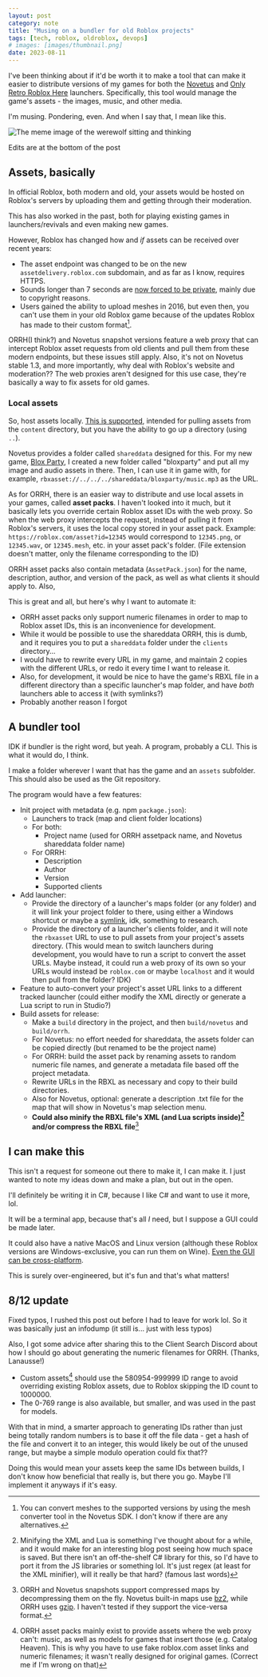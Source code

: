 ```yaml
---
layout: post
category: note
title: "Musing on a bundler for old Roblox projects"
tags: [tech, roblox, oldroblox, devops]
# images: [images/thumbnail.png]
date: 2023-08-11
---
```

I've been thinking about if it'd be worth it to make a tool that can make it easier to distribute versions of my games for both the [Novetus](https://bitl.itch.io/novetus) and [Only Retro Roblox Here](https://onlyretrorobloxhere.itch.io/orrh) launchers. Specifically, this tool would manage the game's assets - the images, music, and other media.<!--more-->

I'm musing. Pondering, even. And when I say that, I mean like this.

![The meme image of the werewolf sitting and thinking](images/wolf.bmp)

Edits are at the bottom of the post

## Assets, basically

In official Roblox, both modern and old, your assets would be hosted on Roblox's servers by uploading them and getting through their moderation.

This has also worked in the past, both for playing existing games in launchers/revivals and even making new games.

However, Roblox has changed how and *if* assets can be received over recent years:

- The asset endpoint was changed to be on the new `assetdelivery.roblox.com` subdomain, and as far as I know, requires HTTPS.
- Sounds longer than 7 seconds are [now forced to be private](https://devforum.roblox.com/t/new-asset-privacy-and-permissions-features-for-audio-and-video/2725248), mainly due to copyright reasons.
- Users gained the ability to upload meshes in 2016, but even then, you can't use them in your old Roblox game because of the updates Roblox has made to their custom format[^meshversions].

ORRH(I think?) and Novetus snapshot versions feature a web proxy that can intercept Roblox asset requests from old clients and pull them from these modern endpoints, but these issues still apply. Also, it's not on Novetus stable 1.3, and more importantly, why deal with Roblox's website and moderation?? The web proxies aren't designed for this use case, they're basically a way to fix assets for old games.

### Local assets

So, host assets locally. [This is supported](https://rbxlegacy.wiki/index.php/Content#rbxasset://directoryFile/file.type), intended for pulling assets from the `content` directory, but you have the ability to go up a directory (using `..`).

Novetus provides a folder called `shareddata` designed for this. For my new game, [Blox Party](/projects/bloxparty), I created a new folder called "bloxparty" and put all my image and audio assets in there. Then, I can use it in game with, for example, `rbxasset://../../../shareddata/bloxparty/music.mp3` as the URL.

As for ORRH, there is an easier way to distribute and use local assets in your games, called **asset packs**. I haven't looked into it much, but it basically lets you override certain Roblox asset IDs with the web proxy. So when the web proxy intercepts the request, instead of pulling it from Roblox's servers, it uses the local copy stored in your asset pack. Example: `https://roblox.com/asset?id=12345` would correspond to `12345.png`, or `12345.wav`, or `12345.mesh`, etc. in your asset pack's folder. (File extension doesn't matter, only the filename corresponding to the ID)

ORRH asset packs also contain metadata (`AssetPack.json`) for the name, description, author, and version of the pack, as well as what clients it should apply to. Also, 

This is great and all, but here's why I want to automate it:

- ORRH asset packs only support numeric filenames in order to map to Roblox asset IDs, this is an inconvenience for development.
- While it would be possible to use the shareddata ORRH, this is dumb, and it requires you to put a `shareddata` folder under the `clients` directory...
- I would have to rewrite every URL in my game, and maintain 2 copies with the different URLs, or redo it every time I want to release it.
- Also, for development, it would be nice to have the game's RBXL file in a different directory than a specific launcher's map folder, and have *both* launchers able to access it (with symlinks?)
- Probably another reason I forgot

## A bundler tool

IDK if bundler is the right word, but yeah. A program, probably a CLI. This is what it would do, I think.

I make a folder wherever I want that has the game and an `assets` subfolder. This should also be used as the Git repository.

The program would have a few features:

- Init project with metadata (e.g. npm `package.json`):
	- Launchers to track (map and client folder locations)
	- For both:
		- Project name (used for ORRH assetpack name, and Novetus shareddata folder name)
	- For ORRH:
		- Description
		- Author
		- Version
		- Supported clients
- Add launcher: 
	- Provide the directory of a launcher's maps folder (or any folder) and it will link your project folder to there, using either a Windows shortcut or maybe a [symlink](https://www.howtogeek.com/16226/complete-guide-to-symbolic-links-symlinks-on-windows-or-linux/), idk, something to research.
	- Provide the directory of a launcher's clients folder, and it will note the `rbxasset` URL to use to pull assets from your project's assets directory. (This would mean to switch launchers during development, you would have to run a script to convert the asset URLs. Maybe instead, it could run a web proxy of its own so your URLs would instead be `roblox.com` or maybe `localhost` and it would then pull from the folder? IDK)
- Feature to auto-convert your project's asset URL links to a different tracked launcher (could either modify the XML directly or generate a Lua script to run in Studio?)
- Build assets for release:
	- Make a `build` directory in the project, and then `build/novetus` and `build/orrh`.
	- For Novetus: no effort needed for shareddata, the assets folder can be copied directly (but renamed to be the project name)
	- For ORRH: build the asset pack by renaming assets to random numeric file names, and generate a metadata file based off the project metadata.
	- Rewrite URLs in the RBXL as necessary and copy to their build directories.
	- Also for Novetus, optional: generate a description .txt file for the map that will show in Novetus's map selection menu.
	- **Could also minify the RBXL file's XML (and Lua scripts inside)[^minify] and/or compress the RBXL file**[^compression]

## I can make this

This isn't a request for someone out there to make it, I can make it. I just wanted to note my ideas down and make a plan, but out in the open.

I'll definitely be writing it in C#, because I like C# and want to use it more, lol.

It will be a terminal app, because that's all *I* need, but I suppose a GUI could be made later.

It could also have a native MacOS and Linux version (although these Roblox versions are Windows-exclusive, you can run them on Wine). [Even the GUI can be cross-platform](https://avaloniaui.net/).

This is surely over-engineered, but it's fun and that's what matters!

## 8/12 update

Fixed typos, I rushed this post out before I had to leave for work lol. So it was basically just an infodump (it still is... just with less typos)

Also, I got some advice after sharing this to the Client Search Discord about how I should go about generating the numeric filenames for ORRH. (Thanks, Lanausse!)
- Custom assets[^assets] should use the 580954-999999 ID range to avoid overriding existing Roblox assets, due to Roblox skipping the ID count to 1000000.
- The 0-769 range is also available, but smaller, and was used in the past for models.

With that in mind, a smarter approach to generating IDs rather than just being totally random numbers is to base it off the file data - get a hash of the file and convert it to an integer, this would likely be out of the unused range, but maybe a simple modulo operation could fix that??

Doing this would mean your assets keep the same IDs between builds, I don't know how beneficial that really is, but there you go. Maybe I'll implement it anyways if it's easy.

[^meshversions]: You can convert meshes to the supported versions by using the mesh converter tool in the Novetus SDK. I don't know if there are any alternatives.
[^minify]: Minifying the XML and Lua is something I've thought about for a while, and it would make for an interesting blog post seeing how much space is saved. But there isn't an off-the-shelf C# library for this, so I'd have to port it from the JS libraries or something lol. It's just regex (at least for the XML minifier), will it really be that hard? (famous last words) 
[^compression]: ORRH and Novetus snapshots support compressed maps by decompressing them on the fly. Novetus built-in maps use [bz2](https://en.wikipedia.org/wiki/Bzip2), while ORRH uses [gzip](https://en.wikipedia.org/wiki/Gzip). I haven't tested if they support the vice-versa format.
[^assets]: ORRH asset packs mainly exist to provide assets where the web proxy can't: music, as well as models for games that insert those (e.g. Catalog Heaven). This is why you have to use fake roblox.com asset links and numeric filenames; it wasn't really designed for original games. (Correct me if I'm wrong on that)